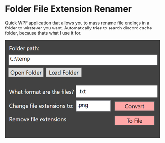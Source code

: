# Folder File Extension Renamer

Quick WPF application that allows you to mass rename file endings in a folder to whatever you want. 
Automatically tries to search discord cache folder, because thats what I use it for. 

![Picture of when you open the application.](https://github.com/Skyde789/DiscordCache/blob/main/Pic.png?raw=true)
